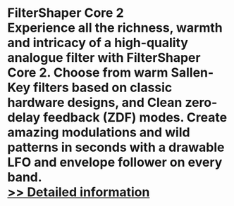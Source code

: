 # FilterShaper Core 2<br />Experience all the richness, warmth and intricacy of a high-quality analogue filter with FilterShaper Core 2. Choose from warm Sallen-Key filters based on classic hardware designs, and Clean zero-delay feedback (ZDF) modes. Create amazing modulations and wild patterns in seconds with a drawable LFO and envelope follower on every band.<br />[>> Detailed information](https://secure.shareit.com/shareit/product.html?productid=300965930&affiliateid=200057808)